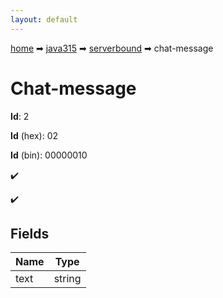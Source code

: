 ```yaml
---
layout: default
---
```


[home](/) ➡ [java315](/protocol/java315) ➡ [serverbound](/protocol/java315/serverbound) ➡ chat-message

# Chat-message

**Id**: 2

**Id** (hex): 02

**Id** (bin): 00000010

✔️

✔️

## Fields

Name | Type
---|---
text | string

